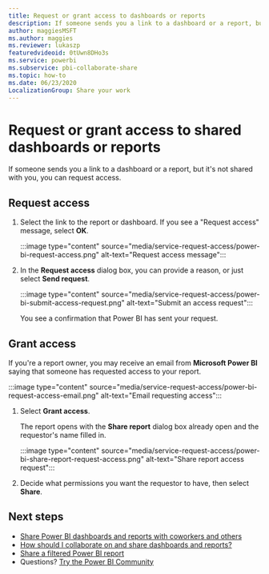 ```yaml
---
title: Request or grant access to dashboards or reports
description: If someone sends you a link to a dashboard or a report, but doesn't share it with you, you can request access.
author: maggiesMSFT
ms.author: maggies
ms.reviewer: lukaszp
featuredvideoid: 0tUwn8DHo3s
ms.service: powerbi
ms.subservice: pbi-collaborate-share
ms.topic: how-to
ms.date: 06/23/2020
LocalizationGroup: Share your work
---
```

# Request or grant access to shared dashboards or reports

If someone sends you a link to a dashboard or a report, but it's not shared with you, you can request access. 

## Request access

1. Select the link to the report or dashboard. If you see a "Request access" message, select **OK**.

    :::image type="content" source="media/service-request-access/power-bi-request-access.png" alt-text="Request access message":::

1. In the **Request access** dialog box, you can provide a reason, or just select **Send request**.

    :::image type="content" source="media/service-request-access/power-bi-submit-access-request.png" alt-text="Submit an access request":::

    You see a confirmation that Power BI has sent your request.

## Grant access

If you're a report owner, you may receive an email from **Microsoft Power BI** saying that someone has requested access to your report.

:::image type="content" source="media/service-request-access/power-bi-request-access-email.png" alt-text="Email requesting access":::

1. Select **Grant access**.

    The report opens with the **Share report** dialog box already open and the requestor's name filled in.

    :::image type="content" source="media/service-request-access/power-bi-share-report-request-access.png" alt-text="Share report access request":::

1. Decide what permissions you want the requestor to have, then select **Share**.

## Next steps

- [Share Power BI dashboards and reports with coworkers and others](service-share-dashboards.md)
- [How should I collaborate on and share dashboards and reports?](service-how-to-collaborate-distribute-dashboards-reports.md)
- [Share a filtered Power BI report](service-share-reports.md)
- Questions? [Try the Power BI Community](https://community.powerbi.com/)
